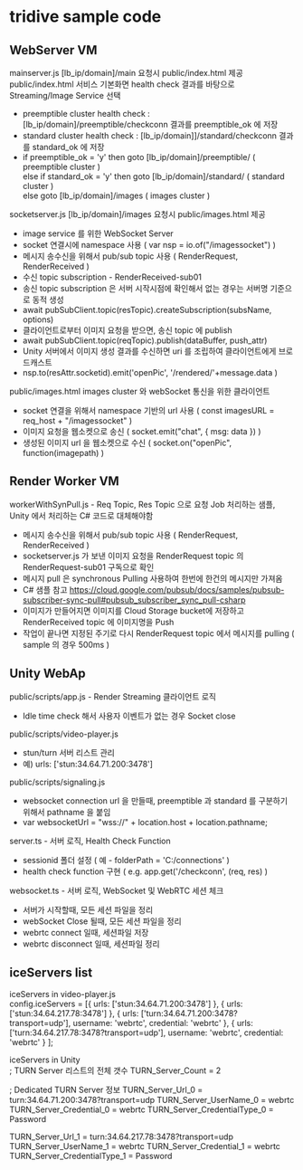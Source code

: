 # tridive sample code
## WebServer VM
mainserver.js  [lb_ip/domain]/main 요청시 public/index.html 제공 <br/>
public/index.html 서비스 기본화면 health check 결과를 바탕으로 Streaming/Image Service 선택 <br/>
- preemptible cluster health check : [lb_ip/domain]/preemptible/checkconn 결과를 preemptible_ok 에 저장<br/>
- standard cluster health check : [lb_ip/domain]]/standard/checkconn 결과를 standard_ok 에 저장 <br/>
- if preemptible_ok = 'y' then goto [lb_ip/domain]/preemptible/  ( preemptible cluster ) <br/>
  else if standard_ok = 'y' then goto [lb_ip/domain]/standard/  ( standard cluster ) <br/>
  else goto [lb_ip/domain]/images ( images cluster ) <br/>

socketserver.js  [lb_ip/domain]/images 요청시 public/images.html 제공 <br/>
- image service 를 위한 WebSocket Server <br/>
- socket 연결시에 namespace 사용 ( var nsp = io.of("/imagessocket") )  <br/>
- 메시지 송수신을 위해서 pub/sub topic 사용  ( RenderRequest,   RenderReceived ) <br/>
- 수신 topic subscription - RenderReceived-sub01 <br/>
- 송신 topic subscription 은 서버 시작시점에 확인해서 없는 경우는 서버명 기준으로 동적 생성 <br/>
- await pubSubClient.topic(resTopic).createSubscription(subsName, options) <br/>
- 클라이언트로부터 이미지 요청을 받으면, 송신 topic 에 publish <br/>
- await pubSubClient.topic(reqTopic).publish(dataBuffer, push_attr) <br/>
- Unity 서버에서 이미지 생성 결과를 수신하면 uri 를 조립하여 클라이언트에게 브로드캐스트 <br/>
- nsp.to(resAttr.socketid).emit('openPic', '/rendered/'+message.data ) <br/>

public/images.html   images cluster 와 webSocket 통신을 위한 클라이언트 <br/>
- socket 연결을 위해서 namespace 기반의 url 사용 ( const imagesURL = req_host + "/imagessocket" )
- 이미지 요청을 웹소켓으로 송신   ( socket.emit("chat", { msg: data }) )
- 생성된 이미지 url 을 웹소켓으로 수신 ( socket.on("openPic", function(imagepath) )

## Render Worker VM
workerWithSynPull.js  -  Req Topic,  Res Topic 으로 요청 Job 처리하는 샘플, Unity 에서 처리하는 C# 코드로 대체해야함 <br/>
- 메시지 송수신을 위해서 pub/sub topic 사용  ( RenderRequest,   RenderReceived ) <br/>
- socketserver.js 가 보낸 이미지 요청을 RenderRequest topic 의 RenderRequest-sub01 구독으로 확인 <br/>
- 메시지 pull 은 synchronous Pulling 사용하여 한번에 한건의 메시지만 가져옴 <br/>
- C# 샘플 참고 https://cloud.google.com/pubsub/docs/samples/pubsub-subscriber-sync-pull#pubsub_subscriber_sync_pull-csharp <br/>
- 이미지가 만들어지면 이미지를 Cloud Storage bucket에 저장하고 RenderReceived topic 에 이미지명을 Push <br/>
- 작업이 끝나면 지정된 주기로 다시 RenderRequest topic 에서 메시지를 pulling ( sample 의 경우 500ms ) <br/>

## Unity WebAp
public/scripts/app.js  -  Render Streaming 클라이언트 로직 <br/>
- Idle time check 해서 사용자 이벤트가 없는 경우 Socket close <br/>

public/scripts/video-player.js <br/>
- stun/turn 서버 리스트 관리 <br/>
- 예) urls: ['stun:34.64.71.200:3478'] <br/>

public/scripts/signaling.js <br/>
- websocket connection url 을 만들때, preemptible 과 standard 를 구분하기 위해서 pathname 을 붙임 <br/>
- var websocketUrl = "wss://" + location.host + location.pathname; <br/>

server.ts - 서버 로직, Health Check Function  <br/>
- sessionid 폴더 설정 ( 예 - folderPath = 'C:/connections' ) <br/>
- health check function 구현 ( e.g.   app.get('/checkconn', (req, res) ) <br/>

websocket.ts  -  서버 로직,  WebSocket 및 WebRTC 세션 체크 <br/>
- 서버가 시작할때, 모든 세션 파일을 정리
- webSocket Close 될때, 모든 세션 파일을 정리
- webrtc connect 일때, 세션파일 저장
- webrtc disconnect 일때, 세션파일 정리

## iceServers list
iceServers in video-player.js <br/>
config.iceServers = [{
    urls: ['stun:34.64.71.200:3478']
    }, {
    urls: ['stun:34.64.217.78:3478']
    }, {
    urls: ['turn:34.64.71.200:3478?transport=udp'], 
    username: 'webrtc', 
    credential: 'webrtc'
    }, {
    urls: ['turn:34.64.217.78:3478?transport=udp'], 
    username: 'webrtc', 
    credential: 'webrtc'
  }
];

iceServers in Unity <br/>
; TURN Server 리스트의 전체 갯수
TURN_Server_Count = 2

; Dedicated TURN Server 정보
TURN_Server_Url_0 = turn:34.64.71.200:3478?transport=udp
TURN_Server_UserName_0 = webrtc
TURN_Server_Credential_0 = webrtc
TURN_Server_CredentialType_0 = Password

TURN_Server_Url_1 = turn:34.64.217.78:3478?transport=udp
TURN_Server_UserName_1 = webrtc
TURN_Server_Credential_1 = webrtc
TURN_Server_CredentialType_1 = Password



